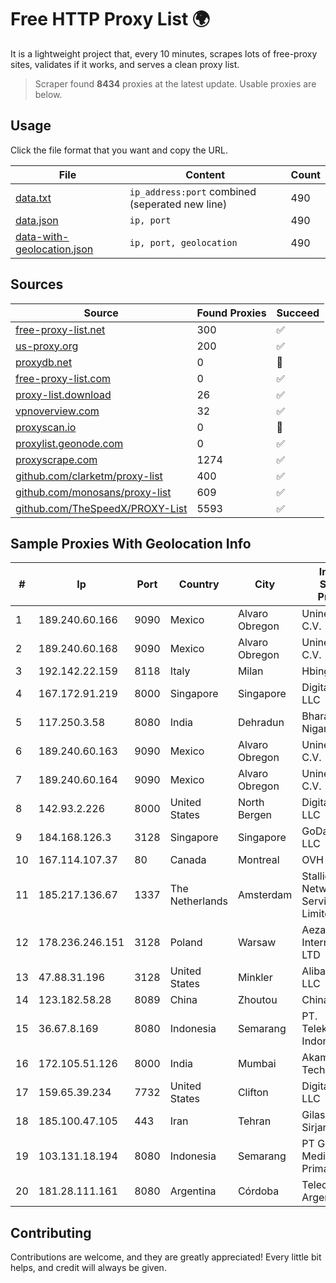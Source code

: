 
# Free HTTP Proxy List 🌍

It is a lightweight project that, every 10 minutes, scrapes lots of free-proxy sites, validates if it works, and serves a clean proxy list.


> Scraper found **8434** proxies at the latest update. Usable proxies are below.

## Usage

Click the file format that you want and copy the URL.


|File|Content|Count|
|----|-------|-----|
|[data.txt](https://raw.githubusercontent.com/themiralay/Proxy-List-World/master/data.txt)|`ip_address:port` combined (seperated new line)|490|
|[data.json](https://raw.githubusercontent.com/themiralay/Proxy-List-World/master/data.json)|`ip, port`|490|
|[data-with-geolocation.json](https://raw.githubusercontent.com/themiralay/Proxy-List-World/master/data-with-geolocation.json)|`ip, port, geolocation`|490|

## Sources

|Source|Found Proxies|Succeed|
|------|-------------|-------|
|[free-proxy-list.net](https://free-proxy-list.net)|300|✅|
|[us-proxy.org](https://www.us-proxy.org)|200|✅|
|[proxydb.net](http://proxydb.net)|0|🚫|
|[free-proxy-list.com](https://free-proxy-list.com/?page=&port=&type%5B%5D=http&type%5B%5D=https&up_time=0&search=Search)|0|✅|
|[proxy-list.download](https://www.proxy-list.download/HTTP)|26|✅|
|[vpnoverview.com](https://vpnoverview.com/privacy/anonymous-browsing/free-proxy-servers)|32|✅|
|[proxyscan.io](https://www.proxyscan.io)|0|🚫|
|[proxylist.geonode.com](https://proxylist.geonode.com/api/proxy-list?limit=300&page=1&sort_by=lastChecked&sort_type=desc&protocols=http,https)|0|✅|
|[proxyscrape.com](https://api.proxyscrape.com/v2/?request=displayproxies&protocol=http&timeout=10000&country=all&ssl=all&anonymity=all)|1274|✅|
|[github.com/clarketm/proxy-list](https://raw.githubusercontent.com/clarketm/proxy-list/master/proxy-list-raw.txt)|400|✅|
|[github.com/monosans/proxy-list](https://raw.githubusercontent.com/monosans/proxy-list/main/proxies/http.txt)|609|✅|
|[github.com/TheSpeedX/PROXY-List](https://raw.githubusercontent.com/TheSpeedX/PROXY-List/master/http.txt)|5593|✅|


## Sample Proxies With Geolocation Info

|#|Ip|Port|Country|City|Internet Service Provider|
|-|--|----|-------|----|-------------------------|
|1|189.240.60.166|9090|Mexico|Alvaro Obregon|Uninet S.A. de C.V.|
|2|189.240.60.168|9090|Mexico|Alvaro Obregon|Uninet S.A. de C.V.|
|3|192.142.22.159|8118|Italy|Milan|Hbing Limited|
|4|167.172.91.219|8000|Singapore|Singapore|DigitalOcean, LLC|
|5|117.250.3.58|8080|India|Dehradun|Bharat Sanchar Nigam Ltd|
|6|189.240.60.163|9090|Mexico|Alvaro Obregon|Uninet S.A. de C.V.|
|7|189.240.60.164|9090|Mexico|Alvaro Obregon|Uninet S.A. de C.V.|
|8|142.93.2.226|8000|United States|North Bergen|DigitalOcean, LLC|
|9|184.168.126.3|3128|Singapore|Singapore|GoDaddy.com, LLC|
|10|167.114.107.37|80|Canada|Montreal|OVH SAS|
|11|185.217.136.67|1337|The Netherlands|Amsterdam|Stallion Network Services Limited|
|12|178.236.246.151|3128|Poland|Warsaw|Aeza International LTD|
|13|47.88.31.196|3128|United States|Minkler|Alibaba.com LLC|
|14|123.182.58.28|8089|China|Zhoutou|China Telecom|
|15|36.67.8.169|8080|Indonesia|Semarang|PT. Telekomunikasi Indonesia|
|16|172.105.51.126|8000|India|Mumbai|Akamai Technologies|
|17|159.65.39.234|7732|United States|Clifton|DigitalOcean, LLC|
|18|185.100.47.105|443|Iran|Tehran|Gilass Rayaneh Sirjan Co|
|19|103.131.18.194|8080|Indonesia|Semarang|PT Global Media Data Prima|
|20|181.28.111.161|8080|Argentina|Córdoba|Telecom Argentina S.A|



## Contributing

Contributions are welcome, and they are greatly appreciated! Every
little bit helps, and credit will always be given.

